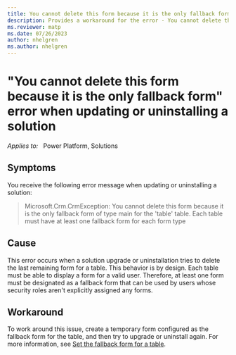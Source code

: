 ```yaml
---
title: You cannot delete this form because it is the only fallback form
description: Provides a workaround for the error - You cannot delete this form because it is the only fallback form of type main that occurs during solution upgrade or uninstallation.
ms.reviewer: matp
ms.date: 07/26/2023
author: nhelgren
ms.author: nhelgren
---
```

# "You cannot delete this form because it is the only fallback form" error when updating or uninstalling a solution 

_Applies to:_ &nbsp; Power Platform, Solutions

## Symptoms

You receive the following error message when updating or uninstalling a solution:

> Microsoft.Crm.CrmException: You cannot delete this form because it is the only fallback form of type main for the 'table' table. Each table must have at least one fallback form for each form type

## Cause

This error occurs when a solution upgrade or uninstallation tries to delete the last remaining form for a table. This behavior is by design. Each table must be able to display a form for a valid user. Therefore, at least one form must be designated as a fallback form that can be used by users whose security roles aren't explicitly assigned any forms.

## Workaround

To work around this issue, create a temporary form configured as the fallback form for the table, and then try to upgrade or uninstall again. For more information, see [Set the fallback form for a table](/power-apps/maker/model-driven-apps/control-access-forms#set-the-fallback-form-for-a-table).
